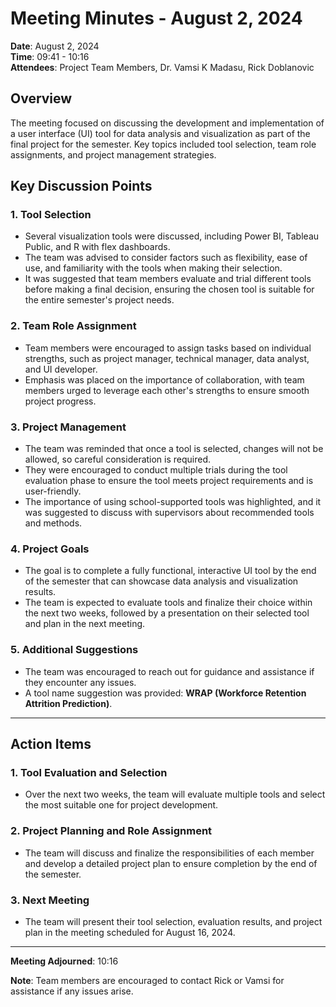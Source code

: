 # Meeting Minutes - August 2, 2024

**Date**: August 2, 2024  
**Time**: 09:41 - 10:16  
**Attendees**: Project Team Members, Dr. Vamsi K Madasu, Rick Doblanovic

## Overview

The meeting focused on discussing the development and implementation of a user interface (UI) tool for data analysis and visualization as part of the final project for the semester. Key topics included tool selection, team role assignments, and project management strategies.

## Key Discussion Points

### 1. Tool Selection
- Several visualization tools were discussed, including Power BI, Tableau Public, and R with flex dashboards.
- The team was advised to consider factors such as flexibility, ease of use, and familiarity with the tools when making their selection.
- It was suggested that team members evaluate and trial different tools before making a final decision, ensuring the chosen tool is suitable for the entire semester's project needs.

### 2. Team Role Assignment
- Team members were encouraged to assign tasks based on individual strengths, such as project manager, technical manager, data analyst, and UI developer.
- Emphasis was placed on the importance of collaboration, with team members urged to leverage each other's strengths to ensure smooth project progress.

### 3. Project Management
- The team was reminded that once a tool is selected, changes will not be allowed, so careful consideration is required.
- They were encouraged to conduct multiple trials during the tool evaluation phase to ensure the tool meets project requirements and is user-friendly.
- The importance of using school-supported tools was highlighted, and it was suggested to discuss with supervisors about recommended tools and methods.

### 4. Project Goals
- The goal is to complete a fully functional, interactive UI tool by the end of the semester that can showcase data analysis and visualization results.
- The team is expected to evaluate tools and finalize their choice within the next two weeks, followed by a presentation on their selected tool and plan in the next meeting.

### 5. Additional Suggestions
- The team was encouraged to reach out for guidance and assistance if they encounter any issues.
- A tool name suggestion was provided: **WRAP (Workforce Retention Attrition Prediction)**.

---

## Action Items

### 1. Tool Evaluation and Selection
- Over the next two weeks, the team will evaluate multiple tools and select the most suitable one for project development.

### 2. Project Planning and Role Assignment
- The team will discuss and finalize the responsibilities of each member and develop a detailed project plan to ensure completion by the end of the semester.

### 3. Next Meeting
- The team will present their tool selection, evaluation results, and project plan in the meeting scheduled for August 16, 2024.

---

**Meeting Adjourned**: 10:16

**Note**: Team members are encouraged to contact Rick or Vamsi for assistance if any issues arise.
